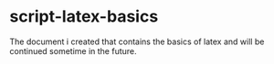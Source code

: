 # script-latex-basics
The document i created that contains the basics of latex and will be continued sometime in the future.
